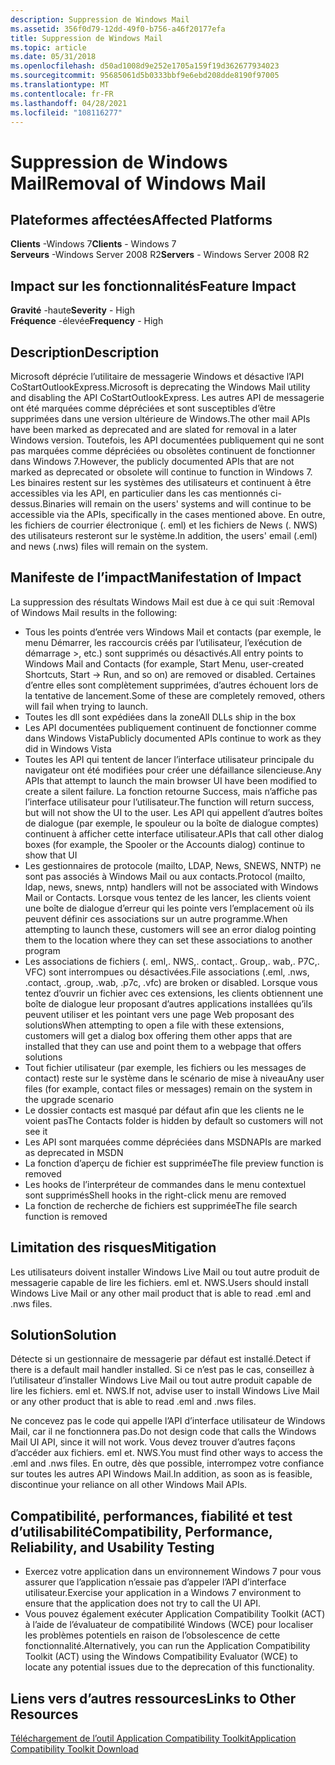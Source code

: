 ```yaml
---
description: Suppression de Windows Mail
ms.assetid: 356f0d79-12dd-49f0-b756-a46f20177efa
title: Suppression de Windows Mail
ms.topic: article
ms.date: 05/31/2018
ms.openlocfilehash: d50ad1008d9e252e1705a159f19d362677934023
ms.sourcegitcommit: 95685061d5b0333bbf9e6ebd208dde8190f97005
ms.translationtype: MT
ms.contentlocale: fr-FR
ms.lasthandoff: 04/28/2021
ms.locfileid: "108116277"
---
```

# <a name="removal-of-windows-mail"></a><span data-ttu-id="1c44c-103">Suppression de Windows Mail</span><span class="sxs-lookup"><span data-stu-id="1c44c-103">Removal of Windows Mail</span></span>

## <a name="affected-platforms"></a><span data-ttu-id="1c44c-104">Plateformes affectées</span><span class="sxs-lookup"><span data-stu-id="1c44c-104">Affected Platforms</span></span>

<span data-ttu-id="1c44c-105">**Clients** -Windows 7</span><span class="sxs-lookup"><span data-stu-id="1c44c-105">**Clients** - Windows 7</span></span>  
<span data-ttu-id="1c44c-106">**Serveurs** -Windows Server 2008 R2</span><span class="sxs-lookup"><span data-stu-id="1c44c-106">**Servers** - Windows Server 2008 R2</span></span>  









## <a name="feature-impact"></a><span data-ttu-id="1c44c-107">Impact sur les fonctionnalités</span><span class="sxs-lookup"><span data-stu-id="1c44c-107">Feature Impact</span></span>

<span data-ttu-id="1c44c-108">**Gravité** -haute</span><span class="sxs-lookup"><span data-stu-id="1c44c-108">**Severity** - High</span></span>  
<span data-ttu-id="1c44c-109">**Fréquence** -élevée</span><span class="sxs-lookup"><span data-stu-id="1c44c-109">**Frequency** - High</span></span>  









## <a name="description"></a><span data-ttu-id="1c44c-110">Description</span><span class="sxs-lookup"><span data-stu-id="1c44c-110">Description</span></span>

<span data-ttu-id="1c44c-111">Microsoft déprécie l’utilitaire de messagerie Windows et désactive l’API CoStartOutlookExpress.</span><span class="sxs-lookup"><span data-stu-id="1c44c-111">Microsoft is deprecating the Windows Mail utility and disabling the API CoStartOutlookExpress.</span></span> <span data-ttu-id="1c44c-112">Les autres API de messagerie ont été marquées comme dépréciées et sont susceptibles d’être supprimées dans une version ultérieure de Windows.</span><span class="sxs-lookup"><span data-stu-id="1c44c-112">The other mail APIs have been marked as deprecated and are slated for removal in a later Windows version.</span></span> <span data-ttu-id="1c44c-113">Toutefois, les API documentées publiquement qui ne sont pas marquées comme dépréciées ou obsolètes continuent de fonctionner dans Windows 7.</span><span class="sxs-lookup"><span data-stu-id="1c44c-113">However, the publicly documented APIs that are not marked as deprecated or obsolete will continue to function in Windows 7.</span></span> <span data-ttu-id="1c44c-114">Les binaires restent sur les systèmes des utilisateurs et continuent à être accessibles via les API, en particulier dans les cas mentionnés ci-dessus.</span><span class="sxs-lookup"><span data-stu-id="1c44c-114">Binaries will remain on the users' systems and will continue to be accessible via the APIs, specifically in the cases mentioned above.</span></span> <span data-ttu-id="1c44c-115">En outre, les fichiers de courrier électronique (. eml) et les fichiers de News (. NWS) des utilisateurs resteront sur le système.</span><span class="sxs-lookup"><span data-stu-id="1c44c-115">In addition, the users' email (.eml) and news (.nws) files will remain on the system.</span></span>

## <a name="manifestation-of-impact"></a><span data-ttu-id="1c44c-116">Manifeste de l’impact</span><span class="sxs-lookup"><span data-stu-id="1c44c-116">Manifestation of Impact</span></span>

<span data-ttu-id="1c44c-117">La suppression des résultats Windows Mail est due à ce qui suit :</span><span class="sxs-lookup"><span data-stu-id="1c44c-117">Removal of Windows Mail results in the following:</span></span>

-   <span data-ttu-id="1c44c-118">Tous les points d’entrée vers Windows Mail et contacts (par exemple, le menu Démarrer, les raccourcis créés par l’utilisateur, l’exécution de démarrage >, etc.) sont supprimés ou désactivés.</span><span class="sxs-lookup"><span data-stu-id="1c44c-118">All entry points to Windows Mail and Contacts (for example, Start Menu, user-created Shortcuts, Start -> Run, and so on) are removed or disabled.</span></span> <span data-ttu-id="1c44c-119">Certaines d’entre elles sont complètement supprimées, d’autres échouent lors de la tentative de lancement.</span><span class="sxs-lookup"><span data-stu-id="1c44c-119">Some of these are completely removed, others will fail when trying to launch.</span></span>
-   <span data-ttu-id="1c44c-120">Toutes les dll sont expédiées dans la zone</span><span class="sxs-lookup"><span data-stu-id="1c44c-120">All DLLs ship in the box</span></span>
-   <span data-ttu-id="1c44c-121">Les API documentées publiquement continuent de fonctionner comme dans Windows Vista</span><span class="sxs-lookup"><span data-stu-id="1c44c-121">Publicly documented APIs continue to work as they did in Windows Vista</span></span>
-   <span data-ttu-id="1c44c-122">Toutes les API qui tentent de lancer l’interface utilisateur principale du navigateur ont été modifiées pour créer une défaillance silencieuse.</span><span class="sxs-lookup"><span data-stu-id="1c44c-122">Any APIs that attempt to launch the main browser UI have been modified to create a silent failure.</span></span> <span data-ttu-id="1c44c-123">La fonction retourne Success, mais n’affiche pas l’interface utilisateur pour l’utilisateur.</span><span class="sxs-lookup"><span data-stu-id="1c44c-123">The function will return success, but will not show the UI to the user.</span></span> <span data-ttu-id="1c44c-124">Les API qui appellent d’autres boîtes de dialogue (par exemple, le spouleur ou la boîte de dialogue comptes) continuent à afficher cette interface utilisateur.</span><span class="sxs-lookup"><span data-stu-id="1c44c-124">APIs that call other dialog boxes (for example, the Spooler or the Accounts dialog) continue to show that UI</span></span>
-   <span data-ttu-id="1c44c-125">Les gestionnaires de protocole (mailto, LDAP, News, SNEWS, NNTP) ne sont pas associés à Windows Mail ou aux contacts.</span><span class="sxs-lookup"><span data-stu-id="1c44c-125">Protocol (mailto, ldap, news, snews, nntp) handlers will not be associated with Windows Mail or Contacts.</span></span> <span data-ttu-id="1c44c-126">Lorsque vous tentez de les lancer, les clients voient une boîte de dialogue d’erreur qui les pointe vers l’emplacement où ils peuvent définir ces associations sur un autre programme.</span><span class="sxs-lookup"><span data-stu-id="1c44c-126">When attempting to launch these, customers will see an error dialog pointing them to the location where they can set these associations to another program</span></span>
-   <span data-ttu-id="1c44c-127">Les associations de fichiers (. eml,. NWS,. contact,. Group,. wab,. P7C,. VFC) sont interrompues ou désactivées.</span><span class="sxs-lookup"><span data-stu-id="1c44c-127">File associations (.eml, .nws, .contact, .group, .wab, .p7c, .vfc) are broken or disabled.</span></span> <span data-ttu-id="1c44c-128">Lorsque vous tentez d’ouvrir un fichier avec ces extensions, les clients obtiennent une boîte de dialogue leur proposant d’autres applications installées qu’ils peuvent utiliser et les pointant vers une page Web proposant des solutions</span><span class="sxs-lookup"><span data-stu-id="1c44c-128">When attempting to open a file with these extensions, customers will get a dialog box offering them other apps that are installed that they can use and point them to a webpage that offers solutions</span></span>
-   <span data-ttu-id="1c44c-129">Tout fichier utilisateur (par exemple, les fichiers ou les messages de contact) reste sur le système dans le scénario de mise à niveau</span><span class="sxs-lookup"><span data-stu-id="1c44c-129">Any user files (for example, contact files or messages) remain on the system in the upgrade scenario</span></span>
-   <span data-ttu-id="1c44c-130">Le dossier contacts est masqué par défaut afin que les clients ne le voient pas</span><span class="sxs-lookup"><span data-stu-id="1c44c-130">The Contacts folder is hidden by default so customers will not see it</span></span>
-   <span data-ttu-id="1c44c-131">Les API sont marquées comme dépréciées dans MSDN</span><span class="sxs-lookup"><span data-stu-id="1c44c-131">APIs are marked as deprecated in MSDN</span></span>
-   <span data-ttu-id="1c44c-132">La fonction d’aperçu de fichier est supprimée</span><span class="sxs-lookup"><span data-stu-id="1c44c-132">The file preview function is removed</span></span>
-   <span data-ttu-id="1c44c-133">Les hooks de l’interpréteur de commandes dans le menu contextuel sont supprimés</span><span class="sxs-lookup"><span data-stu-id="1c44c-133">Shell hooks in the right-click menu are removed</span></span>
-   <span data-ttu-id="1c44c-134">La fonction de recherche de fichiers est supprimée</span><span class="sxs-lookup"><span data-stu-id="1c44c-134">The file search function is removed</span></span>

## <a name="mitigation"></a><span data-ttu-id="1c44c-135">Limitation des risques</span><span class="sxs-lookup"><span data-stu-id="1c44c-135">Mitigation</span></span>

<span data-ttu-id="1c44c-136">Les utilisateurs doivent installer Windows Live Mail ou tout autre produit de messagerie capable de lire les fichiers. eml et. NWS.</span><span class="sxs-lookup"><span data-stu-id="1c44c-136">Users should install Windows Live Mail or any other mail product that is able to read .eml and .nws files.</span></span>

## <a name="solution"></a><span data-ttu-id="1c44c-137">Solution</span><span class="sxs-lookup"><span data-stu-id="1c44c-137">Solution</span></span>

<span data-ttu-id="1c44c-138">Détecte si un gestionnaire de messagerie par défaut est installé.</span><span class="sxs-lookup"><span data-stu-id="1c44c-138">Detect if there is a default mail handler installed.</span></span> <span data-ttu-id="1c44c-139">Si ce n’est pas le cas, conseillez à l’utilisateur d’installer Windows Live Mail ou tout autre produit capable de lire les fichiers. eml et. NWS.</span><span class="sxs-lookup"><span data-stu-id="1c44c-139">If not, advise user to install Windows Live Mail or any other product that is able to read .eml and .nws files.</span></span>

<span data-ttu-id="1c44c-140">Ne concevez pas le code qui appelle l’API d’interface utilisateur de Windows Mail, car il ne fonctionnera pas.</span><span class="sxs-lookup"><span data-stu-id="1c44c-140">Do not design code that calls the Windows Mail UI API, since it will not work.</span></span> <span data-ttu-id="1c44c-141">Vous devez trouver d’autres façons d’accéder aux fichiers. eml et. NWS.</span><span class="sxs-lookup"><span data-stu-id="1c44c-141">You must find other ways to access the .eml and .nws files.</span></span> <span data-ttu-id="1c44c-142">En outre, dès que possible, interrompez votre confiance sur toutes les autres API Windows Mail.</span><span class="sxs-lookup"><span data-stu-id="1c44c-142">In addition, as soon as is feasible, discontinue your reliance on all other Windows Mail APIs.</span></span>

## <a name="compatibility-performance-reliability-and-usability-testing"></a><span data-ttu-id="1c44c-143">Compatibilité, performances, fiabilité et test d’utilisabilité</span><span class="sxs-lookup"><span data-stu-id="1c44c-143">Compatibility, Performance, Reliability, and Usability Testing</span></span>

-   <span data-ttu-id="1c44c-144">Exercez votre application dans un environnement Windows 7 pour vous assurer que l’application n’essaie pas d’appeler l’API d’interface utilisateur.</span><span class="sxs-lookup"><span data-stu-id="1c44c-144">Exercise your application in a Windows 7 environment to ensure that the application does not try to call the UI API.</span></span>
-   <span data-ttu-id="1c44c-145">Vous pouvez également exécuter Application Compatibility Toolkit (ACT) à l’aide de l’évaluateur de compatibilité Windows (WCE) pour localiser les problèmes potentiels en raison de l’obsolescence de cette fonctionnalité.</span><span class="sxs-lookup"><span data-stu-id="1c44c-145">Alternatively, you can run the Application Compatibility Toolkit (ACT) using the Windows Compatibility Evaluator (WCE) to locate any potential issues due to the deprecation of this functionality.</span></span>

## <a name="links-to-other-resources"></a><span data-ttu-id="1c44c-146">Liens vers d’autres ressources</span><span class="sxs-lookup"><span data-stu-id="1c44c-146">Links to Other Resources</span></span>

<dl>

[<span data-ttu-id="1c44c-147">Téléchargement de l’outil Application Compatibility Toolkit</span><span class="sxs-lookup"><span data-stu-id="1c44c-147">Application Compatibility Toolkit Download</span></span>](/windows-hardware/get-started/adk-install)  
</dl>

 

 
